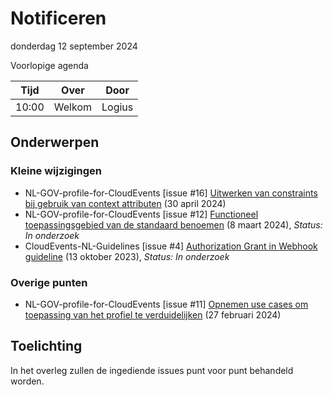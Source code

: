 <!-----------------------------







   :warning: Dit bestand wordt automatisch gegenereerd.
   :warning: Handmatige toevoegingen worden overschreven.







----------------------------->
# Notificeren

donderdag 12 september 2024

Voorlopige agenda

|  Tijd  | Over                                         | Door   |
|--------|----------------------------------------------|--------|
|  10:00 | Welkom                                       | Logius |

## Onderwerpen

### Kleine wijzigingen
* NL-GOV-profile-for-CloudEvents [issue #16] [Uitwerken van constraints bij gebruik van context attributen](https://github.com/Logius-standaarden/NL-GOV-profile-for-CloudEvents/issues/16) (30 april 2024)
* NL-GOV-profile-for-CloudEvents [issue #12] [Functioneel toepassingsgebied van de standaard benoemen](https://github.com/Logius-standaarden/NL-GOV-profile-for-CloudEvents/issues/12) (8 maart 2024), _Status: In onderzoek_
* CloudEvents-NL-Guidelines [issue #4] [Authorization Grant in Webhook guideline](https://github.com/Logius-standaarden/CloudEvents-NL-Guidelines/issues/4) (13 oktober 2023), _Status: In onderzoek_

### Overige punten
* NL-GOV-profile-for-CloudEvents [issue #11] [Opnemen use cases om toepassing van het profiel te verduidelijken](https://github.com/Logius-standaarden/NL-GOV-profile-for-CloudEvents/issues/11) (27 februari 2024)

## Toelichting


In het overleg zullen de ingediende issues punt voor punt behandeld worden.
